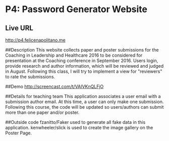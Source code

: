 # P4: Password Generator Website

## Live URL
<http://p4.felicenapolitano.me>

##Description
This website collects paper and poster submissions for the Coaching in Leadership and Healthcare 2016 to be considered for presentation at the Coaching conference in September 2016. Users login, provide research and author information, which will be reviewed and judged in August. Following this class, I will try to implement a view for "reviewers" to rate the submissions.

##Demo
http://screencast.com/t/VAIVKnQLFjO

##Details for teaching team
This application associates a user email with a submission author email. At this time, a user can only make one submission. Following this course, the code will be updated so users/authors can submit more than one paper and/or poster.

##Outside code
fzanitto/Faker used to generate all fake data in this application.
kenwheeler/slick is used to create the image gallery on the Poster Page.
